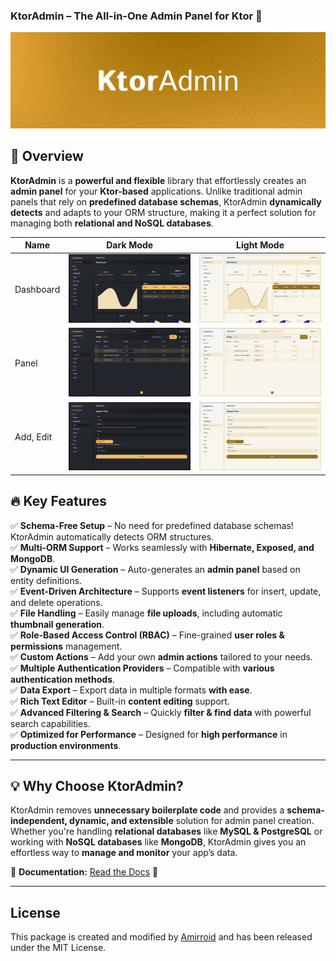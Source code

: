 ### **KtorAdmin – The All-in-One Admin Panel for Ktor 🚀**

![KtorAdmin Banner](/art/banner.jpg)

## **🌟 Overview**

**KtorAdmin** is a **powerful and flexible** library that effortlessly creates an **admin panel** for your **Ktor-based** applications. Unlike traditional admin panels that rely on **predefined database schemas**, KtorAdmin **dynamically detects** and adapts to your ORM structure, making it a perfect solution for managing both **relational and NoSQL databases**.

| Name      | Dark Mode                        | Light Mode                         |
|-----------|----------------------------------|------------------------------------|
| Dashboard | ![Dark](/art/dark_dashboard.png) | ![Light](/art/light_dashboard.png) |
| Panel     | ![Dark](/art/panel_dark.png)     | ![Light](/art/panel_light.png)     |
| Add, Edit | ![Dark](/art/upsert_dark.png)    | ![Light](/art/upsert_light.png)    |

## **🔥 Key Features**

✅ **Schema-Free Setup** – No need for predefined database schemas! KtorAdmin automatically detects ORM structures.  
✅ **Multi-ORM Support** – Works seamlessly with **Hibernate, Exposed, and MongoDB**.  
✅ **Dynamic UI Generation** – Auto-generates an **admin panel** based on entity definitions.  
✅ **Event-Driven Architecture** – Supports **event listeners** for insert, update, and delete operations.  
✅ **File Handling** – Easily manage **file uploads**, including automatic **thumbnail generation**.  
✅ **Role-Based Access Control (RBAC)** – Fine-grained **user roles & permissions** management.  
✅ **Custom Actions** – Add your own **admin actions** tailored to your needs.  
✅ **Multiple Authentication Providers** – Compatible with **various authentication methods**.  
✅ **Data Export** – Export data in multiple formats **with ease**.  
✅ **Rich Text Editor** – Built-in **content editing** support.  
✅ **Advanced Filtering & Search** – Quickly **filter & find data** with powerful search capabilities.  
✅ **Optimized for Performance** – Designed for **high performance** in **production environments**.

---

## **💡 Why Choose KtorAdmin?**

KtorAdmin removes **unnecessary boilerplate code** and provides a **schema-independent, dynamic, and extensible** solution for admin panel creation. Whether you're handling **relational databases** like **MySQL & PostgreSQL** or working with **NoSQL databases** like **MongoDB**, KtorAdmin gives you an effortless way to **manage and monitor** your app’s data.

📖 **Documentation:** [Read the Docs](https://amirreza-gholami.gitbook.io/ktor-admin) 🚀

---

## **License**
This package is created and modified by [Amirroid](https://github.com/Amirroid) and has been released under the MIT License.